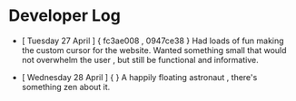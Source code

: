 # Developer Log

- [ Tuesday 27 April ] { fc3ae008 , 0947ce38 }
Had loads of fun making the custom cursor for the website. Wanted something small that would not overwhelm the user , but still be functional and informative.

- [ Wednesday 28 April ] { }
A happily floating astronaut , there's something zen about it.
